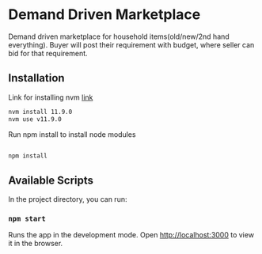 # Demand Driven Marketplace

Demand driven marketplace for household items(old/new/2nd hand everything). Buyer will post their requirement with budget, where seller can bid for that requirement. 


## Installation
Link for installing nvm  [link](https://github.com/creationix/nvm)

```bash
nvm install 11.9.0
nvm use v11.9.0
```
Run npm install to install node modules

```bash

npm install
```

## Available Scripts

In the project directory, you can run:

### `npm start`

Runs the app in the development mode.
Open [http://localhost:3000](http://localhost:3000) to view it in the browser.

